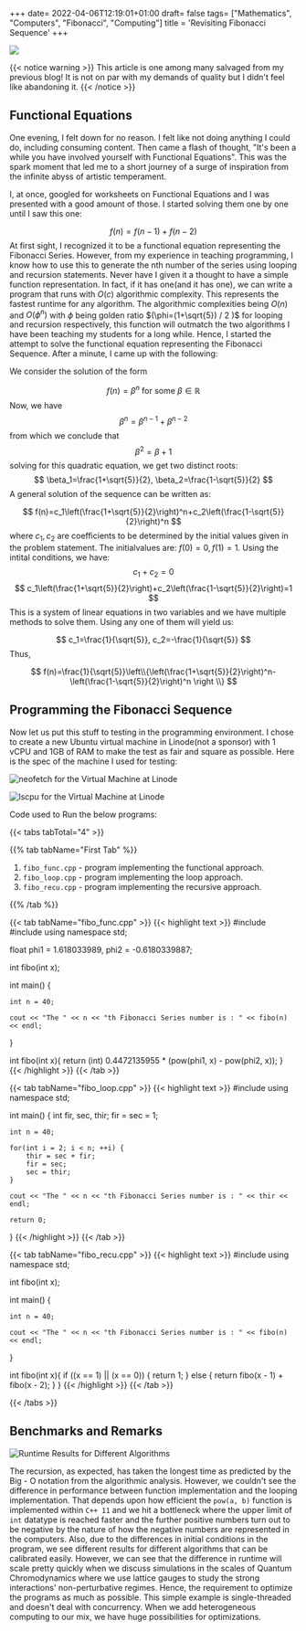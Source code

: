 +++
date= 2022-04-06T12:19:01+01:00
draft= false
tags= ["Mathematics", "Computers", "Fibonacci", "Computing"]
title = 'Revisiting Fibonacci Sequence'
+++

![](/images/Revisiting-Fibonacci.png)

{{< notice warning >}}
This article is one among many salvaged from my previous blog! It is not on par with my demands of quality but I didn't feel like abandoning it.
{{< /notice >}}


## Functional Equations

One evening, I felt down for no reason. I felt like not doing anything I could do, including consuming content. Then came a flash of thought, "It's been a while you have involved yourself with Functional Equations". This was the spark moment that led me to a short journey of a surge of inspiration from the infinite abyss of artistic temperament.

I, at once, googled for worksheets on Functional Equations and I was presented with a good amount of those. I started solving them one by one until I saw this one:

$$
f(n)=f(n-1)+f(n-2)
$$
At first sight, I recognized it to be a functional equation representing the Fibonacci Series. However, from my experience in teaching programming, I know how to use this to generate the nth number of the series using looping and recursion statements. Never have I given it a thought to have a simple function representation. In fact, if it has one(and it has one), we can write a program that runs with $O(c)$ algorithmic complexity. This represents the fastest runtime for any algorithm. The algorithmic complexities being $O(n)$ and $O\left(\phi^n\right)$ with $\phi$ being golden ratio $(\phi=(1+\sqrt{5}) / 2 )$ for looping and recursion respectively, this function will outmatch the two algorithms I have been teaching my students for a long while.
Hence, I started the attempt to solve the functional equation representing the Fibonacci Sequence. After a minute, I came up with the following:

We consider the solution of the form

$$
f(n)=\beta^n \text { for some } \beta \in \mathbb{R}
$$
Now, we have
$$
\beta^n=\beta^{n-1}+\beta^{n-2}
$$
from which we conclude that
$$
\beta^2=\beta+1
$$
solving for this quadratic equation, we get two distinct roots:
$$
\beta_1=\frac{1+\sqrt{5}}{2}, \beta_2=\frac{1-\sqrt{5}}{2}
$$
A general solution of the sequence can be written as:

$$
f(n)=c_1\left(\frac{1+\sqrt{5}}{2}\right)^n+c_2\left(\frac{1-\sqrt{5}}{2}\right)^n
$$
where $c_1, c_2$ are coefficients to be determined by the initial values given in the problem statement. The initialvalues are: $f(0)=0, f(1)=1$. Using the intital conditions, we have:
$$
c_1+c_2=0
$$
$$
c_1\left(\frac{1+\sqrt{5}}{2}\right)+c_2\left(\frac{1-\sqrt{5}}{2}\right)=1
$$
This is a system of linear equations in two variables and we have multiple methods to solve them. Using any one of them will yield us:

$$
c_1=\frac{1}{\sqrt{5}}, c_2=-\frac{1}{\sqrt{5}}
$$
Thus,

$$
f(n)=\frac{1}{\sqrt{5}}\left\\{\left(\frac{1+\sqrt{5}}{2}\right)^n-\left(\frac{1-\sqrt{5}}{2}\right)^n \right \\}
$$

## Programming the Fibonacci Sequence

Now let us put this stuff to testing in the programming environment. I chose to create a new Ubuntu virtual machine in Linode(not a sponsor) with 1 vCPU and 1GB of RAM to make the test as fair and square as possible. Here is the spec of the machine I used for testing:

![`neofetch` for the Virtual Machine at Linode](/images/Screenshot-2022-04-06-at-4.37.55-PM.png "`neofetch` for the Virtual Machine at Linode")

![`lscpu` for the Virtual Machine at Linode](/images/Screenshot-2022-04-06-at-4.38.20-PM.png "`lscpu` for the Virtual Machine at Linode")

Code used to Run the below programs:

{{< tabs tabTotal="4" >}}

{{% tab tabName="First Tab" %}}
1. `fibo_func.cpp` - program implementing the functional approach.
1. `fibo_loop.cpp` - program implementing the loop approach.
1. `fibo_recu.cpp` - program implementing the recursive approach.

{{% /tab %}}

{{< tab tabName="fibo_func.cpp" >}}
{{< highlight text >}}
#include <iostream>
#include <cmath>
using namespace std;

float phi1 = 1.618033989, phi2 = -0.6180339887;

int fibo(int x);

int main() {

    int n = 40;

    cout << "The " << n << "th Fibonacci Series number is : " << fibo(n) << endl;
}

int fibo(int x){
    return (int) 0.4472135955 * (pow(phi1, x) - pow(phi2, x));
}
{{< /highlight >}}
{{< /tab >}}

{{< tab tabName="fibo_loop.cpp" >}}
{{< highlight text >}}
#include <iostream>
using namespace std;

int main() {
    int fir, sec, thir;
    fir = sec = 1;

    int n = 40;

    for(int i = 2; i < n; ++i) {
        thir = sec + fir;
        fir = sec;
        sec = thir;
    }

    cout << "The " << n << "th Fibonacci Series number is : " << thir << endl;

    return 0;
}
{{< /highlight >}}
{{< /tab >}}

{{< tab tabName="fibo_recu.cpp" >}}
{{< highlight text >}}
#include <iostream>
using namespace std;

int fibo(int x);

int main() {

    int n = 40;

    cout << "The " << n << "th Fibonacci Series number is : " << fibo(n) << endl;
}

int fibo(int x){
    if ((x == 1) || (x == 0))
    {
        return 1;
    }
    else
    {
        return fibo(x - 1) + fibo(x - 2);
    }
}
{{< /highlight >}}
{{< /tab >}}

{{< /tabs >}}

## Benchmarks and Remarks

![Runtime Results for Different Algorithms](/images/Screenshot-2022-04-06-at-5.05.07-PM.png "Runtime Results for Different Algorithms")

The recursion, as expected, has taken the longest time as predicted by the Big - O notation from the algorithmic analysis. However, we couldn't see the difference in performance between function implementation and the looping implementation. That depends upon how efficient the `pow(a, b)` function is implemented within `C++ 11` and we hit a bottleneck where the upper limit of `int` datatype is reached faster and the further positive numbers turn out to be negative by the nature of how the negative numbers are represented in the computers. Also, due to the differences in initial conditions in the program, we see different results for different algorithms that can be calibrated easily. However, we can see that the difference in runtime will scale pretty quickly when we discuss simulations in the scales of Quantum Chromodynamics where we use lattice gauges to study the strong interactions' non-perturbative regimes. Hence, the requirement to optimize the programs as much as possible. This simple example is single-threaded and doesn't deal with concurrency. When we add heterogeneous computing to our mix, we have huge possibilities for optimizations.